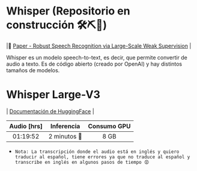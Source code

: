 # Whisper (Repositorio en construcción 🛠️⛏️🔨)
|📄 [Paper - Robust Speech Recognition via Large-Scale Weak Supervision](https://arxiv.org/abs/2212.04356) |

Whisper es un modelo speech-to-text, es decir, que permite convertir de audio a texto. Es de código abierto (creado por OpenAI) y hay distintos tamaños de modelos.

# Whisper Large-V3
| [Documentación de HuggingFace](https://huggingface.co/openai/whisper-large-v3) | 

| Audio [hrs] | Inferencia | Consumo GPU |
|:-:|:-:|:-:|
|01:19:52| 2 minutos 🤯| 8 GB |

* `Nota: La transcripción donde el audio está en inglés y quiero traducir al español, tiene errores ya que no traduce al español y transcribe en inglés en algunos pasos de tiempo 😡`
